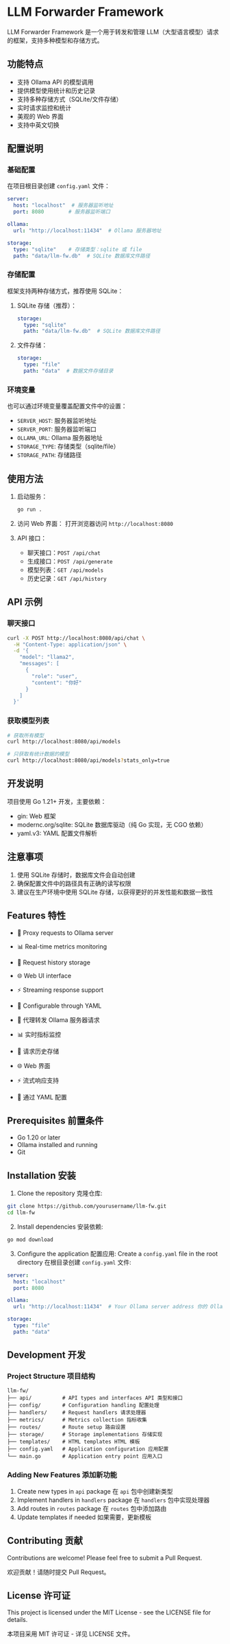 # LLM Forwarder Framework

LLM Forwarder Framework 是一个用于转发和管理 LLM（大型语言模型）请求的框架，支持多种模型和存储方式。

## 功能特点

- 支持 Ollama API 的模型调用
- 提供模型使用统计和历史记录
- 支持多种存储方式（SQLite/文件存储）
- 实时请求监控和统计
- 美观的 Web 界面
- 支持中英文切换

## 配置说明

### 基础配置

在项目根目录创建 `config.yaml` 文件：

```yaml
server:
  host: "localhost"  # 服务器监听地址
  port: 8080        # 服务器监听端口

ollama:
  url: "http://localhost:11434"  # Ollama 服务器地址

storage:
  type: "sqlite"    # 存储类型：sqlite 或 file
  path: "data/llm-fw.db"  # SQLite 数据库文件路径
```

### 存储配置

框架支持两种存储方式，推荐使用 SQLite：

1. SQLite 存储（推荐）：
   ```yaml
   storage:
     type: "sqlite"
     path: "data/llm-fw.db"  # SQLite 数据库文件路径
   ```

2. 文件存储：
   ```yaml
   storage:
     type: "file"
     path: "data"  # 数据文件存储目录
   ```

### 环境变量

也可以通过环境变量覆盖配置文件中的设置：

- `SERVER_HOST`: 服务器监听地址
- `SERVER_PORT`: 服务器监听端口
- `OLLAMA_URL`: Ollama 服务器地址
- `STORAGE_TYPE`: 存储类型（sqlite/file）
- `STORAGE_PATH`: 存储路径

## 使用方法

1. 启动服务：
   ```bash
   go run .
   ```

2. 访问 Web 界面：
   打开浏览器访问 `http://localhost:8080`

3. API 接口：
   - 聊天接口：`POST /api/chat`
   - 生成接口：`POST /api/generate`
   - 模型列表：`GET /api/models`
   - 历史记录：`GET /api/history`

## API 示例

### 聊天接口

```bash
curl -X POST http://localhost:8080/api/chat \
  -H "Content-Type: application/json" \
  -d '{
    "model": "llama2",
    "messages": [
      {
        "role": "user",
        "content": "你好"
      }
    ]
  }'
```

### 获取模型列表

```bash
# 获取所有模型
curl http://localhost:8080/api/models

# 只获取有统计数据的模型
curl http://localhost:8080/api/models?stats_only=true
```

## 开发说明

项目使用 Go 1.21+ 开发，主要依赖：

- gin: Web 框架
- modernc.org/sqlite: SQLite 数据库驱动（纯 Go 实现，无 CGO 依赖）
- yaml.v3: YAML 配置文件解析

## 注意事项

1. 使用 SQLite 存储时，数据库文件会自动创建
2. 确保配置文件中的路径具有正确的读写权限
3. 建议在生产环境中使用 SQLite 存储，以获得更好的并发性能和数据一致性

## Features 特性

- 🔄 Proxy requests to Ollama server
- 📊 Real-time metrics monitoring
- 💾 Request history storage
- 🌐 Web UI interface
- ⚡ Streaming response support
- 📝 Configurable through YAML

- 🔄 代理转发 Ollama 服务器请求
- 📊 实时指标监控
- 💾 请求历史存储
- 🌐 Web 界面
- ⚡ 流式响应支持
- 📝 通过 YAML 配置

## Prerequisites 前置条件

- Go 1.20 or later
- Ollama installed and running
- Git

## Installation 安装

1. Clone the repository 克隆仓库:
```bash
git clone https://github.com/yourusername/llm-fw.git
cd llm-fw
```

2. Install dependencies 安装依赖:
```bash
go mod download
```

3. Configure the application 配置应用:
Create a `config.yaml` file in the root directory 在根目录创建 `config.yaml` 文件:
```yaml
server:
  host: "localhost"
  port: 8080

ollama:
  url: "http://localhost:11434"  # Your Ollama server address 你的 Ollama 服务器地址

storage:
  type: "file"
  path: "data"
```

## Development 开发

### Project Structure 项目结构

```
llm-fw/
├── api/          # API types and interfaces API 类型和接口
├── config/       # Configuration handling 配置处理
├── handlers/     # Request handlers 请求处理器
├── metrics/      # Metrics collection 指标收集
├── routes/       # Route setup 路由设置
├── storage/      # Storage implementations 存储实现
├── templates/    # HTML templates HTML 模板
├── config.yaml   # Application configuration 应用配置
└── main.go       # Application entry point 应用入口
```

### Adding New Features 添加新功能

1. Create new types in `api` package 在 `api` 包中创建新类型
2. Implement handlers in `handlers` package 在 `handlers` 包中实现处理器
3. Add routes in `routes` package 在 `routes` 包中添加路由
4. Update templates if needed 如果需要，更新模板

## Contributing 贡献

Contributions are welcome! Please feel free to submit a Pull Request.

欢迎贡献！请随时提交 Pull Request。

## License 许可证

This project is licensed under the MIT License - see the LICENSE file for details.

本项目采用 MIT 许可证 - 详见 LICENSE 文件。 